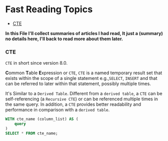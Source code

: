 # Fast Reading Topics

* [CTE](#cte)

**In this File I'll collect summaries of articles I had read, It just a (summary) no details here, I'll back to read more about them later.**

### CTE
`CTE` in short since version 8.0.

**C**ommon **T**able **E**xpression or `CTE`, `CTE` is a named temporary result set that exists within the scope of a single statement e.g.,`SELECT`, `INSERT` and that can be referred to later within that statement, possibly multiple times.

It's Similar to a `Derived Table`. Different from a `derived table`, a `CTE` can be self-referencing (a `Recursive CTE`) or can be referenced multiple times in the same query. In addition, a `CTE` provides better readability and performance in comparison with a `derived table`.
```sql
WITH cte_name (column_list) AS (
    query
)
SELECT * FROM cte_name;
```
